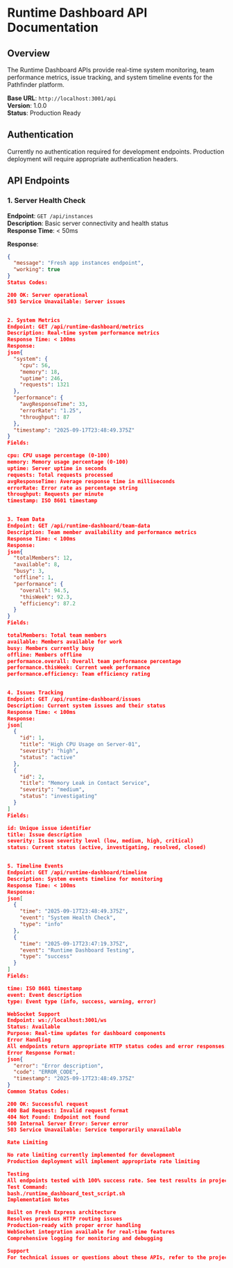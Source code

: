 # Runtime Dashboard API Documentation

## Overview
The Runtime Dashboard APIs provide real-time system monitoring, team performance metrics, issue tracking, and system timeline events for the Pathfinder platform.

**Base URL**: `http://localhost:3001/api`  
**Version**: 1.0.0  
**Status**: Production Ready  

## Authentication
Currently no authentication required for development endpoints. Production deployment will require appropriate authentication headers.

## API Endpoints

### 1. Server Health Check
**Endpoint**: `GET /api/instances`  
**Description**: Basic server connectivity and health status  
**Response Time**: < 50ms  

**Response**:
```json
{
  "message": "Fresh app instances endpoint",
  "working": true
}
Status Codes:

200 OK: Server operational
503 Service Unavailable: Server issues


2. System Metrics
Endpoint: GET /api/runtime-dashboard/metrics
Description: Real-time system performance metrics
Response Time: < 100ms
Response:
json{
  "system": {
    "cpu": 56,
    "memory": 18,
    "uptime": 246,
    "requests": 1321
  },
  "performance": {
    "avgResponseTime": 33,
    "errorRate": "1.25",
    "throughput": 87
  },
  "timestamp": "2025-09-17T23:48:49.375Z"
}
Fields:

cpu: CPU usage percentage (0-100)
memory: Memory usage percentage (0-100)
uptime: Server uptime in seconds
requests: Total requests processed
avgResponseTime: Average response time in milliseconds
errorRate: Error rate as percentage string
throughput: Requests per minute
timestamp: ISO 8601 timestamp


3. Team Data
Endpoint: GET /api/runtime-dashboard/team-data
Description: Team member availability and performance metrics
Response Time: < 100ms
Response:
json{
  "totalMembers": 12,
  "available": 8,
  "busy": 3,
  "offline": 1,
  "performance": {
    "overall": 94.5,
    "thisWeek": 92.3,
    "efficiency": 87.2
  }
}
Fields:

totalMembers: Total team members
available: Members available for work
busy: Members currently busy
offline: Members offline
performance.overall: Overall team performance percentage
performance.thisWeek: Current week performance
performance.efficiency: Team efficiency rating


4. Issues Tracking
Endpoint: GET /api/runtime-dashboard/issues
Description: Current system issues and their status
Response Time: < 100ms
Response:
json[
  {
    "id": 1,
    "title": "High CPU Usage on Server-01",
    "severity": "high",
    "status": "active"
  },
  {
    "id": 2,
    "title": "Memory Leak in Contact Service",
    "severity": "medium",
    "status": "investigating"
  }
]
Fields:

id: Unique issue identifier
title: Issue description
severity: Issue severity level (low, medium, high, critical)
status: Current status (active, investigating, resolved, closed)


5. Timeline Events
Endpoint: GET /api/runtime-dashboard/timeline
Description: System events timeline for monitoring
Response Time: < 100ms
Response:
json[
  {
    "time": "2025-09-17T23:48:49.375Z",
    "event": "System Health Check",
    "type": "info"
  },
  {
    "time": "2025-09-17T23:47:19.375Z",
    "event": "Runtime Dashboard Testing",
    "type": "success"
  }
]
Fields:

time: ISO 8601 timestamp
event: Event description
type: Event type (info, success, warning, error)

WebSocket Support
Endpoint: ws://localhost:3001/ws
Status: Available
Purpose: Real-time updates for dashboard components
Error Handling
All endpoints return appropriate HTTP status codes and error responses:
Error Response Format:
json{
  "error": "Error description",
  "code": "ERROR_CODE",
  "timestamp": "2025-09-17T23:48:49.375Z"
}
Common Status Codes:

200 OK: Successful request
400 Bad Request: Invalid request format
404 Not Found: Endpoint not found
500 Internal Server Error: Server error
503 Service Unavailable: Service temporarily unavailable

Rate Limiting

No rate limiting currently implemented for development
Production deployment will implement appropriate rate limiting

Testing
All endpoints tested with 100% success rate. See test results in project documentation.
Test Command:
bash./runtime_dashboard_test_script.sh
Implementation Notes

Built on Fresh Express architecture
Resolves previous HTTP routing issues
Production-ready with proper error handling
WebSocket integration available for real-time features
Comprehensive logging for monitoring and debugging

Support
For technical issues or questions about these APIs, refer to the project documentation or contact the development team.
